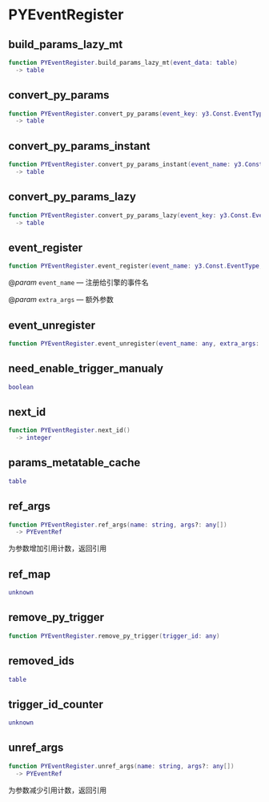 # PYEventRegister

## build_params_lazy_mt

```lua
function PYEventRegister.build_params_lazy_mt(event_data: table)
  -> table
```

## convert_py_params

```lua
function PYEventRegister.convert_py_params(event_key: y3.Const.EventType, event_params: py.Dict)
  -> table
```

## convert_py_params_instant

```lua
function PYEventRegister.convert_py_params_instant(event_name: y3.Const.EventType, event_data: table, event_params: py.Dict)
  -> table
```

## convert_py_params_lazy

```lua
function PYEventRegister.convert_py_params_lazy(event_key: y3.Const.EventType, event_data: table, event_params: py.Dict)
  -> table
```

## event_register

```lua
function PYEventRegister.event_register(event_name: y3.Const.EventType, extra_args?: any[])
```

@*param* `event_name` — 注册给引擎的事件名

@*param* `extra_args` — 额外参数
## event_unregister

```lua
function PYEventRegister.event_unregister(event_name: any, extra_args: any)
```

## need_enable_trigger_manualy

```lua
boolean
```

## next_id

```lua
function PYEventRegister.next_id()
  -> integer
```

## params_metatable_cache

```lua
table
```

## ref_args

```lua
function PYEventRegister.ref_args(name: string, args?: any[])
  -> PYEventRef
```

 为参数增加引用计数，返回引用
## ref_map

```lua
unknown
```

## remove_py_trigger

```lua
function PYEventRegister.remove_py_trigger(trigger_id: any)
```

## removed_ids

```lua
table
```

## trigger_id_counter

```lua
unknown
```

## unref_args

```lua
function PYEventRegister.unref_args(name: string, args?: any[])
  -> PYEventRef
```

 为参数减少引用计数，返回引用

